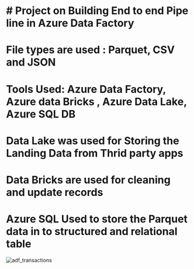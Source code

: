 # # Project on Building End to end Pipe line in Azure Data Factory
# File types are used : Parquet, CSV and JSON
# Tools Used: Azure Data Factory, Azure data Bricks , Azure Data Lake, Azure SQL DB
# Data Lake was used for Storing the Landing Data from Thrid party apps
# Data Bricks are used for cleaning and update records
# Azure SQL Used to store the Parquet data in to structured and relational table
![adf_transactions](https://github.com/sayantanbarat/ADF_PROJ_Daily_transactions/assets/88168057/41e2cc2a-65dd-40cf-9676-2376e71c23bd)
